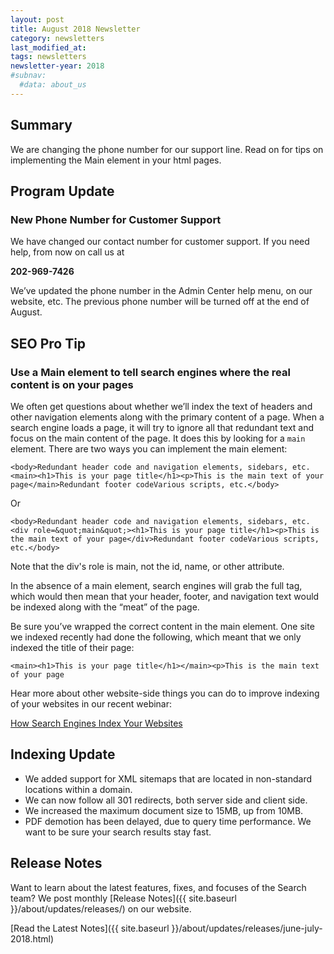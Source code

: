 ```yaml
---
layout: post
title: August 2018 Newsletter
category: newsletters
last_modified_at: 
tags: newsletters
newsletter-year: 2018
#subnav:
  #data: about_us
---
```


## Summary
We are changing the phone number for our support line. Read on for tips on implementing the Main element in your html pages.

## Program Update

### New Phone Number for Customer Support

We have changed our contact number for customer support. If you need help, from now on call us at

**202-969-7426**

We’ve updated the phone number in the Admin Center help menu, on our website, etc. The previous phone number will be turned off at the end of August.

## SEO Pro Tip

### Use a Main element to tell search engines where the real content is on your pages

We often get questions about whether we’ll index the text of headers and other navigation elements along with the primary content of a page. When a search engine loads a page, it will try to ignore all that redundant text and focus on the main content of the page. It does this by looking for a `main` element. There are two ways you can implement the main element:

`<body>Redundant header code and navigation elements, sidebars, etc.<main><h1>This is your page title</h1><p>This is the main text of your page</main>Redundant footer codeVarious scripts, etc.</body>`

Or

`<body>Redundant header code and navigation elements, sidebars, etc.<div role=&quot;main&quot;><h1>This is your page title</h1><p>This is the main text of your page</div>Redundant footer codeVarious scripts, etc.</body>`

Note that the div's role is main, not the id, name, or other attribute.

In the absence of a main element, search engines will grab the full <body> tag, which would then mean that your header, footer, and navigation text would be indexed along with the “meat” of the page.

Be sure you’ve wrapped the correct content in the main element. One site we indexed recently had done the following, which meant that we only indexed the title of their page:

`<main><h1>This is your page title</h1></main><p>This is the main text of your page`

Hear more about other website-side things you can do to improve indexing of your websites in our recent webinar:

<a href="https://digital.gov/event/2018/05/29/how-search-engines-index-your-websites/">How Search Engines Index Your Websites</a>

## Indexing Update

- We added support for XML sitemaps that are located in non-standard locations within a domain.
- We can now follow all 301 redirects, both server side and client side.
- We increased the maximum document size to 15MB, up from 10MB.
- PDF demotion has been delayed, due to query time performance. We want to be sure your search results stay fast.

## Release Notes

Want to learn about the latest features, fixes, and focuses of the Search team? We post monthly [Release Notes]({{ site.baseurl }}/about/updates/releases/) on our website.

[Read the Latest Notes]({{ site.baseurl }}/about/updates/releases/june-july-2018.html)